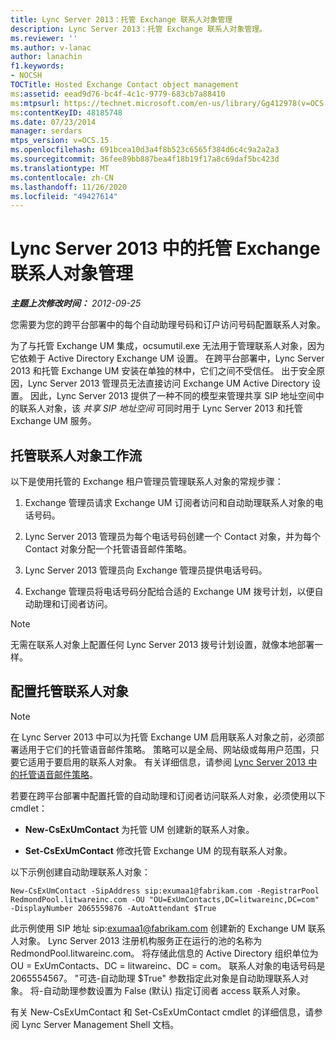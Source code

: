 ```yaml
---
title: Lync Server 2013：托管 Exchange 联系人对象管理
description: Lync Server 2013：托管 Exchange 联系人对象管理。
ms.reviewer: ''
ms.author: v-lanac
author: lanachin
f1.keywords:
- NOCSH
TOCTitle: Hosted Exchange Contact object management
ms:assetid: eead9d76-bc4f-4c1c-9779-683cb7a88410
ms:mtpsurl: https://technet.microsoft.com/en-us/library/Gg412978(v=OCS.15)
ms:contentKeyID: 48185748
ms.date: 07/23/2014
manager: serdars
mtps_version: v=OCS.15
ms.openlocfilehash: 691bcea10d3a4f8b523c6565f384d6c4c9a2a2a3
ms.sourcegitcommit: 36fee89bb887bea4f18b19f17a8c69daf5bc423d
ms.translationtype: MT
ms.contentlocale: zh-CN
ms.lasthandoff: 11/26/2020
ms.locfileid: "49427614"
---
```

# <a name="hosted-exchange-contact-object-management-in-lync-server-2013"></a>Lync Server 2013 中的托管 Exchange 联系人对象管理

<div data-xmlns="http://www.w3.org/1999/xhtml">

<div class="topic" data-xmlns="http://www.w3.org/1999/xhtml" data-msxsl="urn:schemas-microsoft-com:xslt" data-cs="https://msdn.microsoft.com/">

<div data-asp="https://msdn2.microsoft.com/asp">



</div>

<div id="mainSection">

<div id="mainBody">

<span> </span>

_**主题上次修改时间：** 2012-09-25_

您需要为您的跨平台部署中的每个自动助理号码和订户访问号码配置联系人对象。

为了与托管 Exchange UM 集成，ocsumutil.exe 无法用于管理联系人对象，因为它依赖于 Active Directory Exchange UM 设置。 在跨平台部署中，Lync Server 2013 和托管 Exchange UM 安装在单独的林中，它们之间不受信任。 出于安全原因，Lync Server 2013 管理员无法直接访问 Exchange UM Active Directory 设置。 因此，Lync Server 2013 提供了一种不同的模型来管理共享 SIP 地址空间中的联系人对象，该 *共享 SIP 地址空间* 可同时用于 Lync Server 2013 和托管 Exchange UM 服务。

<div>

## <a name="hosted-contact-object-workflow"></a>托管联系人对象工作流

以下是使用托管的 Exchange 租户管理员管理联系人对象的常规步骤：

1.  Exchange 管理员请求 Exchange UM 订阅者访问和自动助理联系人对象的电话号码。

2.  Lync Server 2013 管理员为每个电话号码创建一个 Contact 对象，并为每个 Contact 对象分配一个托管语音邮件策略。

3.  Lync Server 2013 管理员向 Exchange 管理员提供电话号码。

4.  Exchange 管理员将电话号码分配给合适的 Exchange UM 拨号计划，以便自动助理和订阅者访问。

<div>


> [!NOTE]  
> 无需在联系人对象上配置任何 Lync Server 2013 拨号计划设置，就像本地部署一样。



</div>

</div>

<div>

## <a name="configuring-hosted-contact-objects"></a>配置托管联系人对象

<div>


> [!NOTE]  
> 在 Lync Server 2013 中可以为托管 Exchange UM 启用联系人对象之前，必须部署适用于它们的托管语音邮件策略。 策略可以是全局、网站级或每用户范围，只要它适用于要启用的联系人对象。 有关详细信息，请参阅 <A href="lync-server-2013-hosted-voice-mail-policies.md">Lync Server 2013 中的托管语音邮件策略</A>。



</div>

若要在跨平台部署中配置托管的自动助理和订阅者访问联系人对象，必须使用以下 cmdlet：

  - **New-CsExUmContact** 为托管 UM 创建新的联系人对象。

  - **Set-CsExUmContact** 修改托管 Exchange UM 的现有联系人对象。

以下示例创建自动助理联系人对象：

    New-CsExUmContact -SipAddress sip:exumaa1@fabrikam.com -RegistrarPool RedmondPool.litwareinc.com -OU "OU=ExUmContacts,DC=litwareinc,DC=com" -DisplayNumber 2065559876 -AutoAttendant $True

此示例使用 SIP 地址 sip:exumaa1@fabrikam.com 创建新的 Exchange UM 联系人对象。 Lync Server 2013 注册机构服务正在运行的池的名称为 RedmondPool.litwareinc.com。 将存储此信息的 Active Directory 组织单位为 OU = ExUmContacts、DC = litwareinc、DC = com。 联系人对象的电话号码是2065554567。 "可选-自动助理 $True" 参数指定此对象是自动助理联系人对象。 将-自动助理参数设置为 False (默认) 指定订阅者 access 联系人对象。

有关 New-CsExUmContact 和 Set-CsExUmContact cmdlet 的详细信息，请参阅 Lync Server Management Shell 文档。

</div>

</div>

<span> </span>

</div>

</div>

</div>

